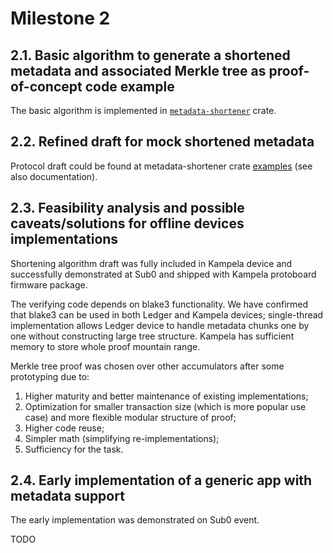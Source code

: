 # Milestone 2

## 2.1. Basic algorithm to generate a shortened metadata and associated Merkle tree as proof-of-concept code example

The basic algorithm is implemented in [`metadata-shortener`](https://github.com/Alzymologist/metadata-shortener) crate.

## 2.2. Refined draft for mock shortened metadata

Protocol draft could be found at metadata-shortener crate [examples](https://github.com/Alzymologist/metadata-shortener) (see also documentation).

## 2.3. Feasibility analysis and possible caveats/solutions for offline devices implementations

Shortening algorithm draft was fully included in Kampela device and successfully demonstrated at Sub0 and shipped with Kampela protoboard firmware package.

The verifying code depends on blake3 functionality. We have confirmed that blake3 can be used in both Ledger and Kampela devices; single-thread implementation allows Ledger device to handle metadata chunks one by one without constructing large tree structure. Kampela has sufficient memory to store whole proof mountain range.

Merkle tree proof was chosen over other accumulators after some prototyping due to:
1. Higher maturity and better maintenance of existing implementations;
2. Optimization for smaller transaction size (which is more popular use case) and more flexible modular structure of proof;
3. Higher code reuse;
4. Simpler math (simplifying re-implementations);
5. Sufficiency for the task.

## 2.4. Early implementation of a generic app with metadata support

The early implementation was demonstrated on Sub0 event.

TODO
